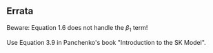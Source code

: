 ---
---

## Errata

Beware: Equation 1.6 does not handle the $\beta_1$ term!

Use Equation 3.9 in Panchenko's book "Introduction to the SK Model".
